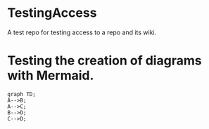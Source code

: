 # TestingAccess
A test repo for testing access to a repo and its wiki.

# Testing the creation of diagrams with Mermaid.
```mermaid
graph TD;
A-->B;
A-->C;
B-->D;
C-->D;
```
